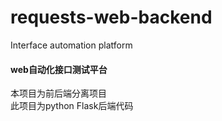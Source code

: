 # requests-web-backend
Interface automation platform
#### web自动化接口测试平台
本项目为前后端分离项目  
此项目为python Flask后端代码
